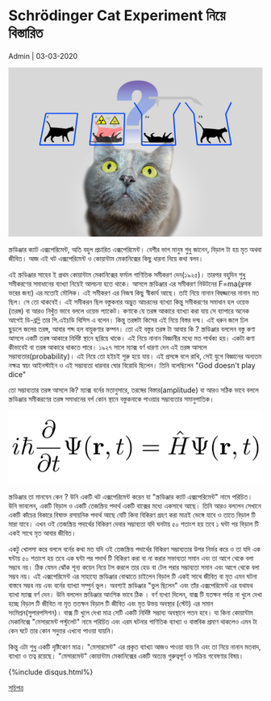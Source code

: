 # Schrödinger Cat Experiment নিয়ে বিস্তারিত

Admin | 03-03-2020

![cover](../img/cat.jpg)

স্ক্রডিঞ্জার ক্যাট এক্সপেরিমেন্ট, অতি বহুল প্রচারিত এক্সপেরিমেন্ট। বেশীর ভাগ মানুষ শুধু জানেন, বিড়াল টা হয় মৃত অথবা জীবিত। আজ এই থট এক্সপেরিমেন্ট ও কোয়ান্টাম মেকানিক্সের কিছু ধারনা নিয়ে কথা বলব।

এই স্ক্রডিঞ্জার সাহেব ই প্রথম কোয়ান্টাম মেকানিক্সের ফর্মাল গাণিতিক সমীকরণ দেন(১৯২৫)। তারপর বহুদিন শুধু সমীকরণের সমাধানের ব্যাখ্যা নিয়েই আলচনা হতে থাকে। আসলে স্ক্রডিঞ্জার এর সমীকরণ নিউটনের F=ma(ধ্রুবক ভরের জন্য) এর মতোই মৌলিক। এই সমীকরণ এর নিজস্ব কিছু স্বীকার্য আছে। তাই নিয়ে নানান বিদ্বজ্জনের নানান মত ছিল। সে তো থাকবেই। এই সমীকরন ছিল বস্তুকনার অদ্ভুত আচরনের ব্যাখ্যা কিন্তু সমীকরণের সমাধান হল  ওয়েভ (তরঙ্গ) বা আরও নিখুঁত ভাবে বললে ওয়েভ প্যাকেট। কণাকে যে তরঙ্গ আকারে ব্যাখ্যা করা যায় সে ব্যাপারে অনেক আগেই ডি-ব্রগ্লি তার পি.এইচডি থিসিস এ বলেন। কিন্তু তরঙ্গটা কিসের এই নিয়ে বিস্তর দন্দ্ব। এই ধরুন জলে ঢিল ছুড়লে জলের তরঙ্গ, আবার  শব্দ হল বায়ুকণার কম্পন। তো এই  বস্তুর তরঙ্গ টা আবার কি ? স্ক্রডিঞ্জার বললেন বস্তু কণা আসলে একটি তরঙ্গ আকারে নির্দিষ্ট স্থানে ছরিয়ে থাকে। এই নিয়ে নানান বিজ্ঞানীর মধ্যে মত পার্থক্য হয়। একটা কণা কীভাবেই বা তরঙ্গ আকারে থাকতে পারে। ১৯২৭ সালে  ম্যাক্স বর্ণ ধারণা দেন এই তরঙ্গ আসলে সম্ভাব্যতার(probability)। এই নিয়ে তো হইচই শুরু হয়ে যায়। এই প্রসঙ্গে বলে রাখি, সেই যুগে বিজ্ঞানের অন্যতম নক্ষত্র স্বয়ং আইনস্টাইন ও এই সম্ভাব্যতা ধারনার ঘোর বিরোধি ছিলেন। তিনি বলেছিলেন "God doesn't play dice"

তো সম্ভাব্যতার তরঙ্গ আসলে কি? ম্যাক্স বর্নের মতানুসারে, তরঙ্গের বিস্তার(amplitude) বা আরও সঠিক ভাবে বললে স্ক্রডিঞ্জার সমীকরণের তরঙ্গ সমাধানের বর্গ কোন স্থানে বস্তুকনাকে পাওয়ার সম্ভাব্যতার সমানুপাতিক। 

![se](../img/SE.jpg)

স্ক্রডিঞ্জার তা মানবেন কেন ? উনি একটি থট এক্সপেরিমেন্ট করেন যা "স্ক্রডিঞ্জার ক্যাট এক্সপেরিমেন্ট" নামে পরিচিত।
উনি ভাবলেন, একটি বিড়াল ও একটি তেজস্ক্রিয় পদার্থ একটি বাক্সের মধ্যে একসাথে আছে। তিনি আরও বললেন সেখানে একটি কাঁচের বিকারে বিষাক্ত রসায়নিক পদার্থ আছে যেটি কিনা বিকিরণ গ্রহণ করা মাত্রই ভেঙ্গে যাবে ও তাতে বিড়াল টি মারা যাবে। এখন ওই তেজস্ক্রিয় পদার্থের বিকিরণ দেবার সম্ভাব্যতা যদি ঘনটায় ৫০ শতাংশ হয় তবে ১ ঘন্টা পর বিড়াল টি একই সাথে মৃত আবার জীবিত।

একটু খোলসা করে বললে বর্নের কথা মত যদি ওই তেজস্ক্রিয় পদার্থের বিকিরণ সম্ভাব্যতার উপর নির্ভর করে ও তা যদি এক ঘন্টায় ৫০ শতাংশ হয় তবে এক ঘন্টা পর পদার্থ টি বিকিরণ  করা বা না করার সভাব্যতা সমান এবং তা আগে থেকে বলা সম্ভ্যব নয়। ঠিক যেমন ঝোঁক শূন্য কয়েন  নিয়ে টস করলে তার হেড বা টেল পরার সম্ভাব্যতা সমান এবং আগে থেকে বলা সম্ভব নয়।  এই এক্সপেরিমেন্ট এর সাহায্যে স্ক্রডিঞ্জার বোঝাতে চাইলেন বিড়াল টি একই সাথে জীবিত বা মৃত এমন ঘটনা বাস্তবে সম্ভব নয় এবং বর্নের ব্যাখ্যা সম্পুর্ন ভুল।
অবশ্যই স্ক্রডিঞ্জার "ভুল ছিলেন" এবং তাঁর এক্সপেরিমেন্ট এর যথাযথ ব্যাখা ম্যাক্স বর্ণ দেন। উনি বললেন স্ক্রডিঞ্জার আংশিক ভাবে ঠিক । বর্ণ ব্যখ্যা দিলেন, বাক্স টি যতক্ষন পর্যন্ত না খুলে দেখা হচ্ছে বিড়াল টি জীবিত না মৃত ততক্ষন বিড়াল টি জীবিত এবং মৃত উভয় অবস্থার (স্টেট) এর সমান সংমিশ্রন(সুপারপসিশন)। বাক্স টি খুলে দেখা মাত্র সেটি একটি নির্দিষ্ট সম্ভাব্য অবস্থানে পতন হবে। যা কিনা কোয়ান্টাম মেকানিক্সে "মেসারমেন্ট পস্টুলেট" নামে পরিচিত এবং এরম ঘটনার গাণিতিক ব্যাখ্যা ও বাস্তবিক প্রমাণ থাকলেও এমন টা কেন ঘটে তার কোন সদুত্তর এখনো পাওয়া যায়নি। 

কিন্তু এটা শুধু একটি দৃষ্টিকোণ মাত্র। "মেসারমেন্ট" এর প্রকৃত ব্যাখ্যা আজও পাওয়া যায় নি এবং তা নিয়ে নানান মতবাদ, ব্যাখ্যা ও তত্ব রয়েছে। "মেসারমেন্ট" কোয়ান্টাম মেকানিক্সের একটি অত্যন্ত গুরুত্বপূর্ণ ও সক্রিয় গবেষণার বিষয়। 

{%include disqus.html%}

[সূচিপত্র](../index.html)
